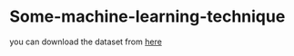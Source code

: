 # Some-machine-learning-technique



you can download the dataset from [here](https://www.kaggle.com/teejmahal20/airline-passenger-satisfaction?select=test.csv)
